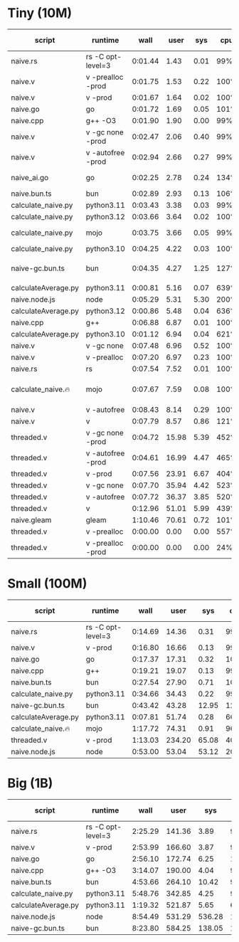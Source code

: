 # Tiny (10M)

| script              | runtime           | wall    | user  | sys  | cpu  | mem (kb) | notes                              | 
|---------------------|-------------------|---------|-------|------|------|----------|------------------------------------|
| naive.rs            | rs -C opt-level=3 | 0:01.44 | 1.43  | 0.01 | 99%  | 2048     |                                    |
| naive.v             | v -prealloc -prod | 0:01.75 | 1.53  | 0.22 | 100% | 905088   | crashes on larger datasets         |
| naive.v             | v -prod           | 0:01.67 | 1.64  | 0.02 | 100% | 2560     |                                    |
| naive.go            | go                | 0:01.72 | 1.69  | 0.05 | 101% | 7228     |                                    |
| naive.cpp           | g++ -O3           | 0:01.90 | 1.90  | 0.00 | 99%  | 3712     |                                    |
| naive.v             | v -gc none -prod  | 0:02.47 | 2.06  | 0.40 | 99%  | 2049536  |                                    |
| naive.v             | v -autofree -prod | 0:02.94 | 2.66  | 0.27 | 99%  | 1253760  |                                    |
| naive_ai.go         | go                | 0:02.25 | 2.78  | 0.24 | 134% | 689324   | loads the entire file into memory  |
| naive.bun.ts        | bun               | 0:02.89 | 2.93  | 0.13 | 106% | 145704   |                                    |
| calculate_naive.py  | python3.11        | 0:03.43 | 3.38  | 0.03 | 99%  | 10616    |                                    |
| calculate_naive.py  | python3.12        | 0:03.66 | 3.64  | 0.02 | 100% | 11648    |                                    |
| calculate_naive.py  | mojo              | 0:03.75 | 3.66  | 0.05 | 99%  | 18816    | ran fully via 'import_module'      |
| calculate_naive.py  | python3.10        | 0:04.25 | 4.22  | 0.03 | 100% | 10624    |                                    |
| naive-gc.bun.ts     | bun               | 0:04.35 | 4.27  | 1.25 | 127% | 74840    | `Bun.gc(true)` after each chunk    |
| calculateAverage.py | python3.11        | 0:00.81 | 5.16  | 0.07 | 639% | 14592    |                                    |
| naive.node.js       | node              | 0:05.29 | 5.31  | 5.30 | 200% | 81028    |                                    |
| calculateAverage.py | python3.12        | 0:00.86 | 5.48  | 0.04 | 636% | 15616    |                                    |
| naive.cpp           | g++               | 0:06.88 | 6.87  | 0.01 | 100% | 3712     |                                    |
| calculateAverage.py | python3.10        | 0:01.12 | 6.94  | 0.04 | 621% | 14208    |                                    |
| naive.v             | v -gc none        | 0:07.48 | 6.96  | 0.52 | 100% | 2050432  |                                    |
| naive.v             | v -prealloc       | 0:07.20 | 6.97  | 0.23 | 100% | 907008   |                                    |
| naive.rs            | rs                | 0:07.54 | 7.52  | 0.01 | 100% | 2048     |                                    |
| calculate_naive.🔥  | mojo              | 0:07.67 | 7.59  | 0.08 | 100% | 12908    | incorrect float precision and sort |
| naive.v             | v -autofree       | 0:08.43 | 8.14  | 0.29 | 100% | 1254656  |                                    |
| naive.v             | v                 | 0:07.79 | 8.57  | 0.86 | 121% | 4480     |                                    |
| threaded.v          | v -gc none -prod  | 0:04.72 | 15.98 | 5.39 | 452% | 2363648  |                                    |
| threaded.v          | v -autofree -prod | 0:04.61 | 16.99 | 4.47 | 465% | 1254784  |                                    |
| threaded.v          | v -prod           | 0:07.56 | 23.91 | 6.67 | 404% | 7424     |                                    |
| threaded.v          | v -gc none        | 0:07.70 | 35.94 | 4.42 | 523% | 2364544  |                                    |
| threaded.v          | v -autofree       | 0:07.72 | 36.37 | 3.85 | 520% | 1255936  |                                    |
| threaded.v          | v                 | 0:12.96 | 51.01 | 5.99 | 439% | 9472     |                                    |
| naive.gleam         | gleam             | 1:10.46 | 70.61 | 0.72 | 101% | 63252    |                                    |
| threaded.v          | v -prealloc       | 0:00.00 | 0.00  | 0.00 | 557% | 4736     | Crash                              |
| threaded.v          | v -prealloc -prod | 0:00.00 | 0.00  | 0.00 | 24%  | 3456     | segmentation fault                 |

# Small (100M)

| script              | runtime           | wall    | user   | sys   | cpu  | mem (kb) | notes | 
|---------------------|-------------------|---------|--------|-------|------|----------|-------|
| naive.rs            | rs -C opt-level=3 | 0:14.69 | 14.36  | 0.31  | 99%  | 2048     |       |
| naive.v             | v -prod           | 0:16.80 | 16.66  | 0.13  | 99%  | 2688     |       |
| naive.go            | go                | 0:17.37 | 17.31  | 0.32  | 101% | 7096     |       |
| naive.cpp           | g++               | 0:19.21 | 19.07  | 0.13  | 99%  | 3584     |       |
| naive.bun.ts        | bun               | 0:27.54 | 27.90  | 0.71  | 103% | 200964   |       |
| calculate_naive.py  | python3.11        | 0:34.66 | 34.43  | 0.22  | 99%  | 10752    |       |
| naive-gc.bun.ts     | bun               | 0:43.42 | 43.28  | 12.95 | 129% | 75220    |       |
| calculateAverage.py | python3.11        | 0:07.81 | 51.74  | 0.28  | 665% | 14848    |       |
| calculate_naive.🔥  | mojo              | 1:17.72 | 74.31  | 0.91  | 96%  | 12932    |       |
| threaded.v          | v -prod           | 1:13.03 | 234.20 | 65.08 | 409% | 7552     |       |
| naive.node.js       | node              | 0:53.00 | 53.04  | 53.12 | 200% | 81340    |       |

# Big (1B)

| script              | runtime           | wall    | user   | sys    | cpu  | mem (kb) | notes | 
|---------------------|-------------------|---------|--------|--------|------|----------|-------|
| naive.rs            | rs -C opt-level=3 | 2:25.29 | 141.36 | 3.89   | 99%  | 2048     |       |
| naive.v             | v -prod           | 2:53.99 | 166.60 | 3.87   | 97%  | 2688     |       |
| naive.go            | go                | 2:56.10 | 172.74 | 6.25   | 101% | 7656     |       |
| naive.cpp           | g++ -O3           | 3:14.07 | 190.00 | 4.04   | 99%  | 3584     |       |
| naive.bun.ts        | bun               | 4:53.66 | 264.10 | 10.42  | 93%  | 1119156  |       |
| calculate_naive.py  | python3.11        | 5:48.76 | 342.85 | 4.25   | 99%  | 10872    |       |
| calculateAverage.py | python3.11        | 1:19.32 | 521.87 | 5.65   | 665% | 14592    |       |
| naive.node.js       | node              | 8:54.49 | 531.29 | 536.28 | 199% | 81676    |       |
| naive-gc.bun.ts     | bun               | 8:23.80 | 584.25 | 138.05 | 143% | 90356    |       |
